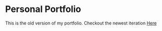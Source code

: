 # Personal Portfolio 

This is the old version of my portfolio. Checkout the newest iteration <a href="https://pangpangguy.com">Here</a>
